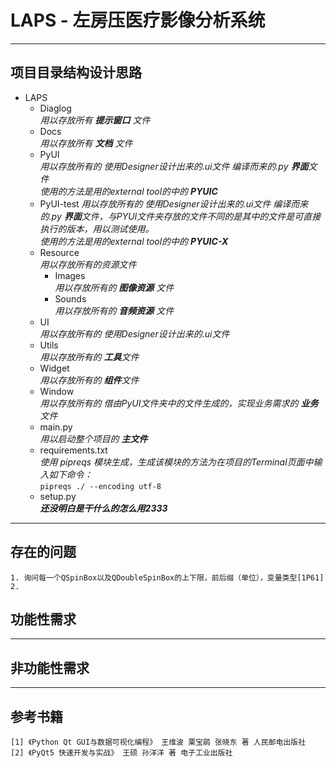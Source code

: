 # LAPS - 左房压医疗影像分析系统

---

## 项目目录结构设计思路
- LAPS  
    - Diaglog  
    *用以存放所有 **提示窗口** 文件*
    - Docs  
      *用以存放所有 **文档** 文件*
    - PyUI  
      *用以存放所有的 使用Designer设计出来的.ui文件 编译而来的.py **界面**文件*  
      *使用的方法是用的external tool的中的 **PYUIC***
    - PyUI-test
      *用以存放所有的 使用Designer设计出来的.ui文件 编译而来的.py **界面**文件，与PYUI文件夹存放的文件不同的是其中的文件是可直接执行的版本，用以测试使用。*  
      *使用的方法是用的external tool的中的 **PYUIC-X***
    - Resource  
      *用以存放所有的资源文件*
        - Images  
          *用以存放所有的 **图像资源** 文件*
        - Sounds  
          *用以存放所有的 **音频资源** 文件*
    - UI  
      *用以存放所有的 使用Designer设计出来的.ui文件*
    - Utils  
      *用以存放所有的 **工具**文件*
    - Widget  
      *用以存放所有的 **组件**文件*
    - Window  
      *用以存放所有的 借由PyUI文件夹中的文件生成的，实现业务需求的 **业务** 文件*
    - main.py  
      *用以启动整个项目的 **主文件***
    - requirements.txt  
      *使用 pipreqs 模块生成，生成该模块的方法为在项目的Terminal页面中输入如下命令：*  
      `pipreqs ./ --encoding utf-8`
    - setup.py  
      ***还没明白是干什么的怎么用2333***
      
---
## 存在的问题
    1. 询问每一个QSpinBox以及QDoubleSpinBox的上下限，前后缀（单位），变量类型[1P61]
    2. 
## 功能性需求

---

## 非功能性需求

---

## 参考书籍
    [1] 《Python Qt GUI与数据可视化编程》 王维波 栗宝鹃 张晓东 著 人民邮电出版社
    [2] 《PyQt5 快速开发与实战》 王硕 孙洋洋 著 电子工业出版社